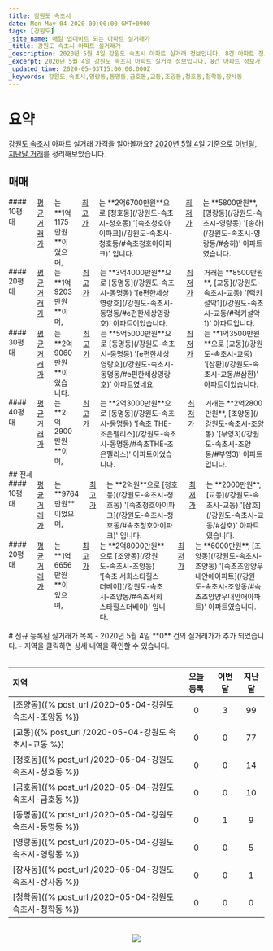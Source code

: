 ```yaml
---
title: 강원도 속초시
date: Mon May 04 2020 00:00:00 GMT+0900
tags: [강원도]
_site_name: 매일 업데이트 되는 아파트 실거래가
_title: 강원도 속초시 아파트 실거래가
_description: 2020년 5월 4일 강원도 속초시 아파트 실거래 정보입니다. 8건 아파트 정보가 있습니다.
_excerpt: 2020년 5월 4일 강원도 속초시 아파트 실거래 정보입니다. 8건 아파트 정보가 있습니다.
_updated_time: 2020-05-03T15:00:00.000Z
_keywords: 강원도,속초시,영랑동,동명동,금호동,교동,조양동,청호동,청학동,장사동
---
```



# 요약
<ins>강원도 속초시</ins> 아파트 실거래 가격을 알아볼까요? <ins>2020년 5월 4일</ins> 기준으로 <ins>이번달, 지난달 거래</ins>를 정리해보았습니다.

## 매매
<div class="container">
<div class="six columns" markdown="1">
#### 10평대
<ins>평균 거래가</ins>는 **1억1175만원**이었으며, <ins>최고가</ins>는 **2억6700만원**으로 [청호동](/강원도-속초시-청호동) '[속초청호아이파크](/강원도-속초시-청호동/#속초청호아이파크)' 입니다. <ins>최저가</ins>는 **5800만원**, [영랑동](/강원도-속초시-영랑동) '[송하](/강원도-속초시-영랑동/#송하)' 아파트였습니다.
</div>
<div class="six columns" markdown="1">
#### 20평대
<ins>평균 거래가</ins>는 **1억9203만원**이며, <ins>최고가</ins>는 **3억4000만원**으로 [동명동](/강원도-속초시-동명동) '[e편한세상 영랑호](/강원도-속초시-동명동/#e편한세상영랑호)' 아파트이었습니다. <ins>최저가</ins> 거래는 **8500만원**, [교동](/강원도-속초시-교동) '[럭키설악1](/강원도-속초시-교동/#럭키설악1)' 아파트입니다.
</div>
</div>
<div class="container">
<div class="six columns" markdown="1">
#### 30평대
<ins>평균 거래가</ins>는 **2억9060만원**이었습니다. <ins>최고가</ins>는 **5억5000만원**으로 [동명동](/강원도-속초시-동명동) '[e편한세상 영랑호](/강원도-속초시-동명동/#e편한세상영랑호)' 아파트였네요. <ins>최저가</ins>는 **1억3500만원**으로 [교동](/강원도-속초시-교동) '[삼환](/강원도-속초시-교동/#삼환)' 아파트이었습니다.
</div>
<div class="six columns" markdown="1">
#### 40평대
<ins>평균 거래가</ins>는 **2억2900만원**이며, <ins>최고가</ins>는 **2억3000만원**으로 [동명동](/강원도-속초시-동명동) '[속초 THE-조은펠리스](/강원도-속초시-동명동/#속초THE-조은펠리스)' 아파트이었습니다. <ins>최저가</ins> 거래는 **2억2800만원**, [조양동](/강원도-속초시-조양동) '[부영3](/강원도-속초시-조양동/#부영3)' 아파트입니다.
</div>
</div>
## 전세
<div class="container">
<div class="six columns" markdown="1">
#### 10평대
<ins>평균 거래가</ins>는 **9764만원**이었으며, <ins>최고가</ins>는 **2억원**으로 [청호동](/강원도-속초시-청호동) '[속초청호아이파크](/강원도-속초시-청호동/#속초청호아이파크)' 입니다. <ins>최저가</ins>는 **2000만원**, [교동](/강원도-속초시-교동) '[삼호](/강원도-속초시-교동/#삼호)' 아파트였습니다.
</div>
<div class="six columns" markdown="1">
#### 20평대
<ins>평균 거래가</ins>는 **1억6656만원**이었으며, <ins>최고가</ins>는 **2억8000만원**으로 [조양동](/강원도-속초시-조양동) '[속초 서희스타힐스 더베이](/강원도-속초시-조양동/#속초서희스타힐스더베이)' 입니다. <ins>최저가</ins>는 **6000만원**, [조양동](/강원도-속초시-조양동) '[속초조양양우내안애아파트](/강원도-속초시-조양동/#속초조양양우내안애아파트)' 아파트였습니다.
</div>
</div>


<br>
# 신규 등록된 실거래가 목록
- 2020년 5월 4일 **0** 건의 실거래가가 추가 되었습니다.
- 지역을 클릭하면 상세 내역을 확인할 수 있습니다.
<br><br>

| 지역 | 오늘 등록 | 이번달 | 지난달 |
|:---|:---:|:---:|:---:|
| [조양동]({% post_url /2020-05-04-강원도 속초시-조양동 %}) | 0 | 3 | 99|
| [교동]({% post_url /2020-05-04-강원도 속초시-교동 %}) | 0 | 0 | 77|
| [청호동]({% post_url /2020-05-04-강원도 속초시-청호동 %}) | 0 | 0 | 14|
| [금호동]({% post_url /2020-05-04-강원도 속초시-금호동 %}) | 0 | 0 | 10|
| [동명동]({% post_url /2020-05-04-강원도 속초시-동명동 %}) | 0 | 1 | 9|
| [영랑동]({% post_url /2020-05-04-강원도 속초시-영랑동 %}) | 0 | 0 | 5|
| [장사동]({% post_url /2020-05-04-강원도 속초시-장사동 %}) | 0 | 0 | 1|
| [청학동]({% post_url /2020-05-04-강원도 속초시-청학동 %}) | 0 | 0 | 0|

<p align="center"><br><img src="https://via.placeholder.com/700x120"><br></p>
